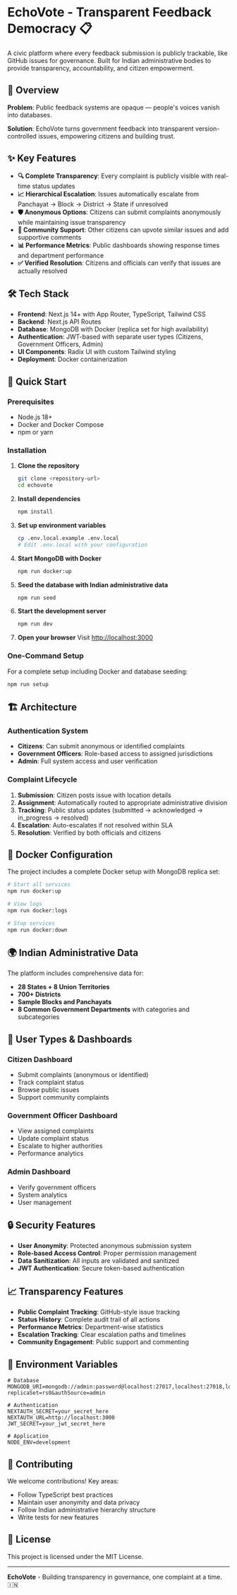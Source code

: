 # EchoVote - Transparent Feedback Democracy 📋

A civic platform where every feedback submission is publicly trackable, like GitHub issues for governance. Built for Indian administrative bodies to provide transparency, accountability, and citizen empowerment.

## 🌟 Overview

**Problem**: Public feedback systems are opaque — people's voices vanish into databases.

**Solution**: EchoVote turns government feedback into transparent version-controlled issues, empowering citizens and building trust.

## ✨ Key Features

- **🔍 Complete Transparency**: Every complaint is publicly visible with real-time status updates
- **📈 Hierarchical Escalation**: Issues automatically escalate from Panchayat → Block → District → State if unresolved
- **🛡️ Anonymous Options**: Citizens can submit complaints anonymously while maintaining issue transparency
- **👥 Community Support**: Other citizens can upvote similar issues and add supportive comments
- **📊 Performance Metrics**: Public dashboards showing response times and department performance
- **✅ Verified Resolution**: Citizens and officials can verify that issues are actually resolved

## 🛠️ Tech Stack

- **Frontend**: Next.js 14+ with App Router, TypeScript, Tailwind CSS
- **Backend**: Next.js API Routes
- **Database**: MongoDB with Docker (replica set for high availability)
- **Authentication**: JWT-based with separate user types (Citizens, Government Officers, Admin)
- **UI Components**: Radix UI with custom Tailwind styling
- **Deployment**: Docker containerization

## 🚀 Quick Start

### Prerequisites

- Node.js 18+ 
- Docker and Docker Compose
- npm or yarn

### Installation

1. **Clone the repository**
   ```bash
   git clone <repository-url>
   cd echovote
   ```

2. **Install dependencies**
   ```bash
   npm install
   ```

3. **Set up environment variables**
   ```bash
   cp .env.local.example .env.local
   # Edit .env.local with your configuration
   ```

4. **Start MongoDB with Docker**
   ```bash
   npm run docker:up
   ```

5. **Seed the database with Indian administrative data**
   ```bash
   npm run seed
   ```

6. **Start the development server**
   ```bash
   npm run dev
   ```

7. **Open your browser**
   Visit [http://localhost:3000](http://localhost:3000)

### One-Command Setup

For a complete setup including Docker and database seeding:
```bash
npm run setup
```

## 🏗️ Architecture

### Authentication System
- **Citizens**: Can submit anonymous or identified complaints
- **Government Officers**: Role-based access to assigned jurisdictions
- **Admin**: Full system access and user verification

### Complaint Lifecycle
1. **Submission**: Citizen posts issue with location details
2. **Assignment**: Automatically routed to appropriate administrative division
3. **Tracking**: Public status updates (submitted → acknowledged → in_progress → resolved)
4. **Escalation**: Auto-escalates if not resolved within SLA
5. **Resolution**: Verified by both officials and citizens

## 🐳 Docker Configuration

The project includes a complete Docker setup with MongoDB replica set:

```bash
# Start all services
npm run docker:up

# View logs  
npm run docker:logs

# Stop services
npm run docker:down
```

## 🌍 Indian Administrative Data

The platform includes comprehensive data for:

- **28 States + 8 Union Territories**
- **700+ Districts** 
- **Sample Blocks and Panchayats**
- **8 Common Government Departments** with categories and subcategories

## 📱 User Types & Dashboards

### Citizen Dashboard
- Submit complaints (anonymous or identified)
- Track complaint status
- Browse public issues
- Support community complaints

### Government Officer Dashboard
- View assigned complaints
- Update complaint status
- Escalate to higher authorities
- Performance analytics

### Admin Dashboard
- Verify government officers
- System analytics
- User management

## 🔒 Security Features

- **User Anonymity**: Protected anonymous submission system
- **Role-based Access Control**: Proper permission management
- **Data Sanitization**: All inputs are validated and sanitized
- **JWT Authentication**: Secure token-based authentication

## 📈 Transparency Features

- **Public Complaint Tracking**: GitHub-style issue tracking
- **Status History**: Complete audit trail of all actions
- **Performance Metrics**: Department-wise statistics
- **Escalation Tracking**: Clear escalation paths and timelines
- **Community Engagement**: Public support and commenting

## 📝 Environment Variables

```env
# Database
MONGODB_URI=mongodb://admin:password@localhost:27017,localhost:27018,localhost:27019/echovote?replicaSet=rs0&authSource=admin

# Authentication
NEXTAUTH_SECRET=your_secret_here
NEXTAUTH_URL=http://localhost:3000
JWT_SECRET=your_jwt_secret_here

# Application
NODE_ENV=development
```

## 🤝 Contributing

We welcome contributions! Key areas:

- Follow TypeScript best practices
- Maintain user anonymity and data privacy
- Follow Indian administrative hierarchy structure
- Write tests for new features

## 📄 License

This project is licensed under the MIT License.

---

**EchoVote** - Building transparency in governance, one complaint at a time. 🇮🇳
